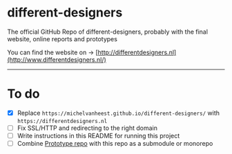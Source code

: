 # different-designers
The official GitHub Repo of different-designers, probably with the final website, online reports and prototypes

You can find the website on → [http://differentdesigners.nl](http://www.differentdesigners.nl/)

---

# To do

- [x] Replace `https://michelvanheest.github.io/different-designers/` with `https://differentdesigners.nl`
- [ ] Fix SSL/HTTP and redirecting to the right domain
- [ ] Write instructions in this README for running this project
- [ ] Combine [Prototype repo](https://github.com/michelvanheest/iuxd-anwb) with this repo as a submodule or monorepo